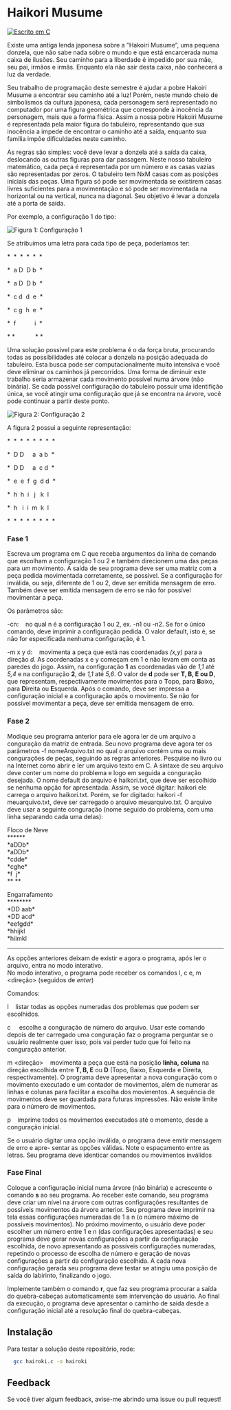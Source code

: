 
# Haikori Musume

[![Escrito em C](https://img.shields.io/badge/C-00599C?style=for-the-badge&logo=c&logoColor=white)](https://img.shields.io/badge/)

Existe uma antiga lenda japonesa sobre a ”Hakoiri Musume”, uma pequena donzela, que não sabe nada sobre o mundo e que está encarcerada numa caixa de ilusões. Seu caminho para
a liberdade é impedido por sua mãe, seu pai, irmãos e irmãs. Enquanto ela não sair desta
caixa, não conhecerá a luz da verdade.

Seu trabalho de programação deste semestre é ajudar a pobre Hakoiri Musume a encontrar seu caminho até a luz! Porém, neste mundo cheio de simbolismos da cultura japonesa, cada personagem será representado no computador por uma figura geométrica que corresponde
à inocência da personagem, mais que a forma física. Assim a nossa pobre Hakoiri Musume é representada pela maior figura do tabuleiro, representando que sua inocência a impede de
encontrar o caminho até a saída, enquanto sua família impõe dificuldades neste caminho.

As regras são simples: você deve levar a donzela até a saída da caixa, deslocando as outras
figuras para dar passagem. Neste nosso tabuleiro matemático, cada peça é representada por
um número e as casas vazias são representadas por zeros. O tabuleiro tem NxM casas com
as posições iniciais das peças. Uma figura só pode ser movimentada se existirem casas livres
suficientes para a movimentação e só pode ser movimentada na horizontal ou na vertical, nunca
na diagonal. Seu objetivo é levar a donzela até a porta de saída.

Por exemplo, a configuração 1 do tipo:

![Figura 1: Configuração 1](https://dev-to-uploads.s3.amazonaws.com/uploads/articles/th5xamgrr6se0x5ro4g6.png)

Se atribuímos uma letra para cada tipo de peça, poderíamos ter:

\*&nbsp;&nbsp;\*&nbsp;&nbsp;\*&nbsp;&nbsp;\*&nbsp;&nbsp;\*&nbsp;&nbsp;\*

\* &nbsp;a&nbsp;D&nbsp; D&nbsp;b&nbsp; \*

\* &nbsp;a&nbsp;D&nbsp; D&nbsp;b&nbsp; \*

\* &nbsp;c&nbsp;d&nbsp; d&nbsp; e&nbsp; \*

\* &nbsp;c&nbsp;g&nbsp; h&nbsp; e&nbsp; \*

\* &nbsp;f&nbsp;&nbsp;&nbsp;&nbsp;&nbsp;&nbsp;&nbsp;&nbsp;&nbsp;&nbsp;&nbsp;i&nbsp; \*

\* \* &nbsp; &nbsp; &nbsp;&nbsp;&nbsp;&nbsp;&nbsp;&nbsp;&nbsp;\* \*

Uma solução possível para este problema é o da força bruta, procurando todas as possibilidades até colocar a donzela na posição adequada do tabuleiro. Esta busca pode ser computacionalmente muito intensiva e você deve eliminar os caminhos já percorridos. Uma forma de
diminuir este trabalho seria armazenar cada movimento possível numa árvore (não binária). Se
cada possível configuração do tabuleiro possuir uma identifição única, se você atingir uma
configuração que já se encontra na árvore, você pode continuar a partir deste ponto.

![Figura 2: Configuração 2](https://dev-to-uploads.s3.amazonaws.com/uploads/articles/th5xamgrr6se0x5ro4g6.png)

A figura 2 possui a seguinte representação:

\*&nbsp;&nbsp;\*&nbsp;&nbsp;\*&nbsp;&nbsp;\*&nbsp;&nbsp;\*&nbsp;&nbsp;\*&nbsp;&nbsp;\*&nbsp;&nbsp;\*

\*&nbsp;&nbsp;D&nbsp;D&nbsp;&nbsp;&nbsp;&nbsp;&nbsp;a&nbsp; a&nbsp;b&nbsp; *

\*&nbsp;&nbsp;D&nbsp;D&nbsp;&nbsp;&nbsp;&nbsp;&nbsp;a&nbsp; c&nbsp;d&nbsp; *

\*&nbsp;&nbsp;e&nbsp;&nbsp;e&nbsp; f&nbsp; g&nbsp;&nbsp;d d&nbsp; *

\*&nbsp;&nbsp;h&nbsp; h&nbsp; i&nbsp;&nbsp; j&nbsp;&nbsp; k&nbsp; l

\*&nbsp; h&nbsp;&nbsp; i&nbsp;&nbsp;i&nbsp; m&nbsp; k&nbsp; l

\*&nbsp;&nbsp;\*&nbsp;&nbsp;\*&nbsp;&nbsp;\*&nbsp;&nbsp;\*&nbsp;&nbsp;\*&nbsp;&nbsp;\*&nbsp;&nbsp;\*

### Fase 1

Escreva um programa em C que receba argumentos da linha de comando que escolham a
configuração 1 ou 2 e também direcionem uma das peças para um movimento. A saída de seu
programa deve ser uma matriz com a peça pedida movimentada corretamente, se possível. Se
a configuração for inválida, ou seja, diferente de 1 ou 2, deve ser emitida mensagem de erro.
Também deve ser emitida mensagem de erro se não for possível movimentar a peça.

Os parâmetros são:

-cn:&nbsp;&nbsp;&nbsp;&nbsp;no qual n é a configuração 1 ou 2, ex. -n1 ou -n2. Se for o único comando, deve imprimir a
configuração pedida. O valor default, isto é, se não for especificada nenhuma configuração, é 1.

-m x y d:&nbsp;&nbsp;&nbsp;&nbsp;movimenta a peça que está nas coordenadas *(x,y)* para a direção *d*. As coordenadas
x e y começam em 1 e não levam em conta as paredes do jogo. Assim, na configuração **1** as
coordenadas vão de *1,1* até *5,4* e na configuração **2**, de *1,1* até *5,6*. O valor de **d** pode ser
**T, B, E ou D**, que representam, respectivamente movimentos para o **T**opo, para **B**aixo,
para **D**ireita ou **E**squerda. Após o comando, deve ser impressa a configuração inicial e a
configuração após o movimento. Se não for possível movimentar a peça, deve ser emitida mensagem de erro.

### Fase 2

Modique seu programa anterior para ele agora ler de um arquivo a conguração da matriz de
entrada.
Seu novo programa deve agora ter os parâmetros -f nomeArquivo.txt no qual o arquivo
contém uma ou mais congurações de peças, seguindo as regras anteriores. Pesquise no livro
ou na Internet como abrir e ler um arquivo texto em C. A sintaxe de seu arquivo deve conter
um nome do problema e logo em seguida a conguração desejada. O nome default do arquivo é
haikori.txt, que deve ser escolhido se nenhuma opção for apresentada.
Assim, se você digitar:
haikori ele carrega o arquivo haikori.txt.
Porém, se for digitado:
haikori -f meuarquivo.txt,
deve ser carregado o arquivo meuarquivo.txt.
O arquivo deve usar a seguinte conguração (nome seguido do problema, com uma linha
separando cada uma delas):

Floco de Neve  
\******  
\*aDDb*  
\*aDDb*  
\*cdde*  
\*cghe*  
\*f&nbsp;&nbsp;j*  
\** **  

Engarrafamento  
\********  
\*DD aab*  
\*DD acd*  
\*eefgdd*  
\*hhijkl  
\*hiimkl  
********  

As opções anteriores deixam de existir e agora o programa, após ler o arquivo, entra no modo
interativo.  
No modo interativo, o programa pode receber os comandos l, c <n> e, m <linha> <coluna>
<direção> (seguidos de *enter*)

Comandos:

l&nbsp;&nbsp;&nbsp;&nbsp;listar todas as opções numeradas dos problemas que podem ser escolhidos.

c <n>&nbsp;&nbsp;&nbsp;&nbsp;escolhe a conguração de número <n> do arquivo. Usar este comando depois de ter
carregado uma conguração faz o programa perguntar se o usuário realmente quer isso,
pois vai perder tudo que foi feito na conguração anterior.

m <linha> <coluna> <direção>&nbsp;&nbsp;&nbsp;&nbsp;movimenta a peça que está na posição **linha, coluna** na direção escolhida entre **T, B, E** ou **D** (Topo, Baixo, Esquerda e Direita, respectivamente). O programa deve apresentar a nova conguração com o movimento executado e
um contador de movimentos, além de numerar as linhas e colunas para facilitar a escolha
dos movimentos. A sequência de movimentos deve ser guardada para futuras impressões.
Não existe limite para o número de movimentos.

p&nbsp;&nbsp;&nbsp;&nbsp;imprime todos os movimentos executados até o momento, desde a conguração inicial.

Se o usuário digitar uma opção inválida, o programa deve emitir mensagem de erro e apre-
sentar as opções válidas. Note o espaçamento entre as letras. Seu programa deve identicar comandos ou movimentos inválidos


### Fase Final

Coloque a configuração inicial numa árvore (não binária) e acrescente o comando **s** ao seu programa. Ao receber este comando, seu programa deve criar um nível na árvore com outras configurações resultantes de possíveis movimentos da árvore anterior. Seu programa deve imprimir na tela essas configurações numeradas de 1 a n (o número máximo de possíveis movimentos). 
No próximo movimento, o usuário deve poder escolher um número entre 1 e n (das configurações apresentadas) e seu programa deve gerar novas configurações a partir da configuração escolhida, de novo apresentando as possíveis configurações numeradas, repetindo o processo de escolha de número e geração de novas configurações a partir da configuração escolhida. A cada nova configuração gerada seu programa deve testar se atingiu uma posição de saída do labirinto, finalizando o jogo.

Implemente também o comando **r**, que faz seu programa procurar a saída do quebra-cabeças automaticamente sem intervenção do usuário. Ao final da execução, o programa deve apresentar o caminho de saída desde a configuração inicial até a resolução final do quebra-cabeças.

## Instalação

Para testar a solução deste repositório, rode:

```bash
  gcc hairoki.c -o hairoki
```

## Feedback

Se você tiver algum feedback, avise-me abrindo uma issue ou pull request!

